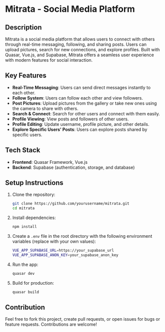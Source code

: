 # Mitrata - Social Media Platform

## Description
Mitrata is a social media platform that allows users to connect with others through real-time messaging, following, and sharing posts. Users can upload pictures, search for new connections, and explore profiles. Built with Quasar, Vue.js, and Supabase, Mitrata offers a seamless user experience with modern features for social interaction.

## Key Features
- **Real-Time Messaging**: Users can send direct messages instantly to each other.
- **Follow System**: Users can follow each other and view followers.
- **Post Pictures**: Upload pictures from the gallery or take new ones using the camera to share with others.
- **Search & Connect**: Search for other users and connect with them easily.
- **Profile Viewing**: View posts and followers of other users.
- **Profile Editing**: Update username, profile picture, and other details.
- **Explore Specific Users' Posts**: Users can explore posts shared by specific users.

## Tech Stack
- **Frontend**: Quasar Framework, Vue.js
- **Backend**: Supabase (authentication, storage, and database)

## Setup Instructions

1. Clone the repository:
    ```bash
    git clone https://github.com/yourusername/mitrata.git
    cd mitrata
    ```

2. Install dependencies:
    ```bash
    npm install
    ```

3. Create a `.env` file in the root directory with the following environment variables (replace with your own values):
    ```bash
    VUE_APP_SUPABASE_URL=https://your_supabase_url
    VUE_APP_SUPABASE_ANON_KEY=your_supabase_anon_key
    ```

4. Run the app:
    ```bash
    quasar dev
    ```

5. Build for production:
    ```bash
    quasar build
    ```

## Contribution
Feel free to fork this project, create pull requests, or open issues for bugs or feature requests. Contributions are welcome!
